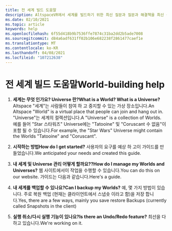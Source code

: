 ```yaml
---
title: 전 세계 빌드 도움말
description: AltspaceVR에서 세계를 빌드하기 위한 최신 질문과 질문과 해결책을 최신 상태로 유지 합니다.
ms.date: 02/10/2021
ms.topic: article
keywords: help
ms.openlocfilehash: 6f55d418b9b7536ffe7874c31ba2dd2b5ade7008
ms.sourcegitcommit: d84a6adf631ff02b106e682238f2861477caef1e
ms.translationtype: MT
ms.contentlocale: ko-KR
ms.lasthandoff: 04/08/2021
ms.locfileid: "107212638"
---
```

# <a name="world-building-help"></a><span data-ttu-id="3be1e-104">전 세계 빌드 도움말</span><span class="sxs-lookup"><span data-stu-id="3be1e-104">World-building help</span></span>

1. <span data-ttu-id="3be1e-105">**세계는 무엇 인가요? Universe 란?**</span><span class="sxs-lookup"><span data-stu-id="3be1e-105">**What is a World? What is a Universe?**</span></span>
<span data-ttu-id="3be1e-106">Altspace "세계"는 사람들이 참여 하 고 중지할 수 있는 가상 장소입니다.</span><span class="sxs-lookup"><span data-stu-id="3be1e-106">An Altspace "World" is a virtual place that people can join and hang out in.</span></span> <span data-ttu-id="3be1e-107">"Universe"는 세계의 컬렉션입니다.</span><span class="sxs-lookup"><span data-stu-id="3be1e-107">A "Universe" is a collection of Worlds.</span></span> <span data-ttu-id="3be1e-108">예를 들어 "Star 스타워즈" Universe에는 "Tatooine" 및 "Coruscant 수 없음"이 포함 될 수 있습니다.</span><span class="sxs-lookup"><span data-stu-id="3be1e-108">For example, the "Star Wars" Universe might contain the Worlds "Tatooine" and "Coruscant".</span></span>

2. <span data-ttu-id="3be1e-109">**시작하는 방법**</span><span class="sxs-lookup"><span data-stu-id="3be1e-109">**How do I get started?**</span></span>
<span data-ttu-id="3be1e-110">사용자의 요구를 예상 하 고이 가이드를 만들었습니다.</span><span class="sxs-lookup"><span data-stu-id="3be1e-110">We anticipated your needs and created this guide.</span></span>

3. <span data-ttu-id="3be1e-111">**내 세계 및 Universe 관리 어떻게 할까요??**</span><span class="sxs-lookup"><span data-stu-id="3be1e-111">**How do I manage my Worlds and Universes?**</span></span>
<span data-ttu-id="3be1e-112">웹 사이트에서이 작업을 수행할 수 있습니다.</span><span class="sxs-lookup"><span data-stu-id="3be1e-112">You can do this on our website.</span></span> <span data-ttu-id="3be1e-113">가이드는 다음과 같습니다.</span><span class="sxs-lookup"><span data-stu-id="3be1e-113">Here's a guide.</span></span> 

4. <span data-ttu-id="3be1e-114">**내 세계를 백업할 수 있나요?**</span><span class="sxs-lookup"><span data-stu-id="3be1e-114">**Can I backup my Worlds?**</span></span>
<span data-ttu-id="3be1e-115">예, 몇 가지 방법이 있습니다. 주로 복원 백업 (현재는 클라이언트에서 스냅숏 이라고 함)을 저장 합니다.</span><span class="sxs-lookup"><span data-stu-id="3be1e-115">Yes, there are a few ways, mainly you save restore Backups (currently called Snapshots in the client)</span></span>

5. <span data-ttu-id="3be1e-116">**실행 취소/다시 실행 기능이 있나요?**</span><span class="sxs-lookup"><span data-stu-id="3be1e-116">**Is there an Undo/Redo feature?**</span></span>
<span data-ttu-id="3be1e-117">최선을 다하고 있습니다.</span><span class="sxs-lookup"><span data-stu-id="3be1e-117">We're working on it.</span></span>
